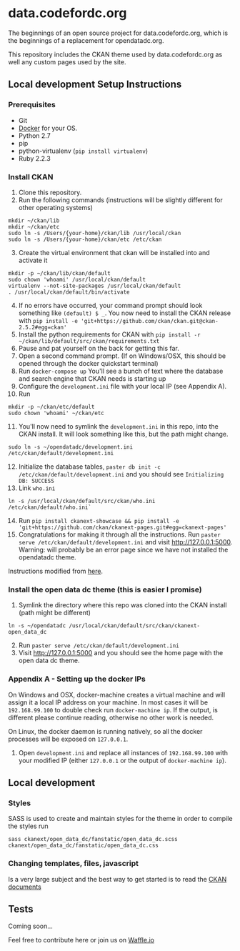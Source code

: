 # data.codefordc.org
The beginnings of an open source project for data.codefordc.org, which is the beginnings of a replacement for opendatadc.org.

This repository includes the CKAN theme used by data.codefordc.org as well any custom pages used by the site.

## Local development Setup Instructions

### Prerequisites
- Git
- [Docker](https://docs.docker.com/engine/installation/) for your OS.
- Python 2.7
- pip
- python-virtualenv (`pip install virtualenv`)
- Ruby 2.2.3


### Install CKAN
1. Clone this repository.
2. Run the following commands (instructions will be slightly different for other operating systems)
```
mkdir ~/ckan/lib
mkdir ~/ckan/etc
sudo ln -s /Users/{your-home}/ckan/lib /usr/local/ckan
sudo ln -s /Users/{your-home}/ckan/etc /etc/ckan
```
3. Create the virtual environment that ckan will be installed into and activate it
```
mkdir -p ~/ckan/lib/ckan/default
sudo chown 'whoami' /usr/local/ckan/default
virtualenv --not-site-packages /usr/local/ckan/default
. /usr/local/ckan/default/bin/activate
``` 
4. If no errors have occurred, your command prompt should look something like `(default) $ _`. You now need to install the 
CKAN release with `pip install -e 'git+https://github.com/ckan/ckan.git@ckan-2.5.2#egg=ckan'`
5. Install the python requirements for CKAN with `pip install -r ~/ckan/lib/default/src/ckan/requirements.txt`
6. Pause and pat yourself on the back for getting this far.
7. Open a second command prompt. (If on Windows/OSX, this should be opened through the docker quickstart terminal)
8. Run `docker-compose up` You'll see a bunch of text where the database and search engine that CKAN needs is starting up
9. Configure the `development.ini` file with your local IP (see Appendix A).
10. Run
```
mkdir -p ~/ckan/etc/default
sudo chown 'whoami' ~/ckan/etc
```
11. You'll now need to symlink the `development.ini` in this repo, into the CKAN install. It will look something like this, but the path might change.
```
sudo ln -s ~/opendatadc/development.ini /etc/ckan/default/development.ini
```
12.  Initialize the database tables, `paster db init -c /etc/ckan/default/development.ini` and you should see `Initializing DB: SUCCESS`
13. Link `who.ini`
```
ln -s /usr/local/ckan/default/src/ckan/who.ini /etc/ckan/default/who.ini`
```
14. Run `pip install ckanext-showcase && pip install -e 'git+https://github.com/ckan/ckanext-pages.git#egg=ckanext-pages'`
15. Congratulations for making it through all the instructions. Run `paster serve /etc/ckan/default/development.ini` and visit http://127.0.0.1:5000. Warning: will probably be an error page since we have not installed the opendatadc theme.


Instructions modified from [here](https://github.com/ckan/ckan/wiki/Installing-CKAN-2.2.1-on-Mac-OS-X-10.10.1).

### Install the open data dc theme (this is easier I promise)
1. Symlink the directory where this repo was cloned into the CKAN install (path might be different)
```
ln -s ~/opendatadc /usr/local/ckan/default/src/ckan/ckanext-open_data_dc
```
2. Run `paster serve /etc/ckan/default/development.ini`
3. Visit http://127.0.0.1:5000 and you should see the home page with the open data dc theme.


### Appendix A - Setting up the docker IPs
On Windows and OSX, docker-machine creates a virtual machine and will assign it a local IP address on your machine.
In most cases it will be `192.168.99.100` to double check run `docker-machine ip`.  If the output, is different please continue 
reading, otherwise no other work is needed.

On Linux, the docker daemon is running natively, so all the docker processes will be exposed on `127.0.0.1`.

1. Open `development.ini` and replace all instances of `192.168.99.100` with your modified IP (either `127.0.0.1` or the output of `docker-machine ip`).

## Local development

### Styles
SASS is used to create and maintain styles for the theme in order to compile the styles run
```
sass ckanext/open_data_dc/fanstatic/open_data_dc.scss ckanext/open_data_dc/fanstatic/open_data_dc.css 
```

### Changing templates, files, javascript
Is a very large subject and the best way to get started is to read the [CKAN documents](http://docs.ckan.org/en/latest/theming/templates.html)

## Tests
Coming soon...

Feel free to contribute here or join us on [Waffle.io](https://waffle.io/codefordc/data.codefordc.org)
